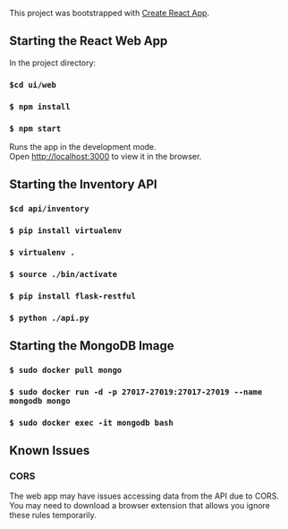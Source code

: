 This project was bootstrapped with [Create React App](https://github.com/faceibook/create-react-app).

## Starting the React Web App

In the project directory:

### `$cd ui/web`
### `$ npm install`
### `$ npm start`

Runs the app in the development mode.<br>
Open [http://localhost:3000](http://localhost:3000) to view it in the browser.

## Starting the Inventory API

### `$cd api/inventory`
### `$ pip install virtualenv`
### `$ virtualenv .`
### `$ source ./bin/activate`
### `$ pip install flask-restful`
### `$ python ./api.py`

## Starting the MongoDB Image

### `$ sudo docker pull mongo`
### `$ sudo docker run -d -p 27017-27019:27017-27019 --name mongodb mongo`
### `$ sudo docker exec -it mongodb bash`

## Known Issues
### CORS
The web app may have issues accessing data from the API due to CORS. You may need to download a browser extension that allows you ignore these rules temporarily. 
